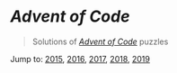 # *Advent of Code* 
> Solutions of [*Advent of Code*](http://adventofcode.com/) puzzles

Jump to: [2015](https://github.com/katemihalikova/advent-of-code/tree/latest/2015), [2016](https://github.com/katemihalikova/advent-of-code/tree/latest/2016), [2017](https://github.com/katemihalikova/advent-of-code/tree/latest/2017), [2018](https://github.com/katemihalikova/advent-of-code/tree/latest/2018), [2019](https://github.com/katemihalikova/advent-of-code/tree/latest/2019)
